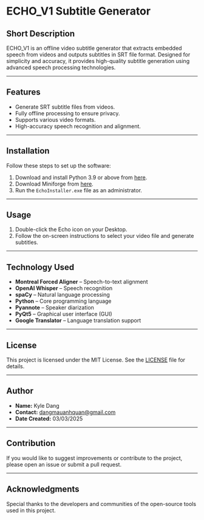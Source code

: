 # ECHO_V1 Subtitle Generator

## Short Description

ECHO_V1 is an offline video subtitle generator that extracts embedded speech from videos and outputs subtitles in SRT file format. Designed for simplicity and accuracy, it provides high-quality subtitle generation using advanced speech processing technologies.

---

## Features

- Generate SRT subtitle files from videos.
- Fully offline processing to ensure privacy.
- Supports various video formats.
- High-accuracy speech recognition and alignment.

---

## Installation

Follow these steps to set up the software:

1. Download and install Python 3.9 or above from [here](https://www.python.org/downloads/).
2. Download Miniforge from [here](https://conda-forge.org/download/).
3. Run the `EchoInstaller.exe` file as an administrator.

---

## Usage

1. Double-click the Echo icon on your Desktop.
2. Follow the on-screen instructions to select your video file and generate subtitles.

---

## Technology Used

- **Montreal Forced Aligner** – Speech-to-text alignment
- **OpenAI Whisper** – Speech recognition
- **spaCy** – Natural language processing
- **Python** – Core programming language
- **Pyannote** – Speaker diarization
- **PyQt5** – Graphical user interface (GUI)
- **Google Translator** – Language translation support

---

## License

This project is licensed under the MIT License. See the [LICENSE](LICENSE.txt) file for details.

---

## Author

- **Name:** Kyle Dang
- **Contact:** dangmauanhquan@gmail.com
- **Date Created:** 03/03/2025

---

## Contribution

If you would like to suggest improvements or contribute to the project, please open an issue or submit a pull request.

---

## Acknowledgments

Special thanks to the developers and communities of the open-source tools used in this project.